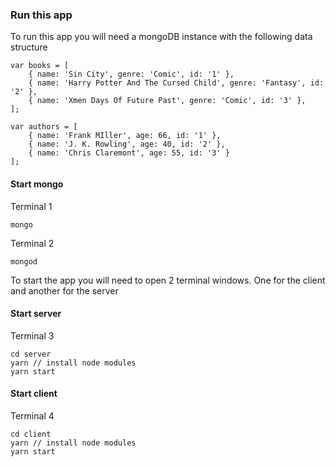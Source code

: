 ### Run this app
To run this app you will need a mongoDB instance with the following data structure

```
var books = [
    { name: 'Sin City', genre: 'Comic', id: '1' },
    { name: 'Harry Potter And The Cursed Child', genre: 'Fantasy', id: '2' },
    { name: 'Xmen Days Of Future Past', genre: 'Comic', id: '3' },
];

var authors = [
    { name: 'Frank MIller', age: 66, id: '1' },
    { name: 'J. K. Rowling', age: 40, id: '2' },
    { name: 'Chris Claremont', age: 55, id: '3' }
];

```


#### Start mongo
Terminal 1
```
mongo
```
Terminal 2
```
mongod
```
To start the app you will need to open 2 terminal windows. One for the client and another for the server
#### Start server
Terminal 3

```
cd server
yarn // install node modules
yarn start
```

#### Start client
Terminal 4

```
cd client
yarn // install node modules
yarn start
```
